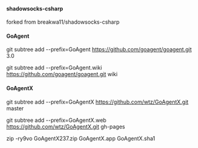 #### shadowsocks-csharp

forked from breakwa11/shadowsocks-csharp

#### GoAgent

git subtree add --prefix=GoAgent https://github.com/goagent/goagent.git 3.0

git subtree add --prefix=GoAgent.wiki https://github.com/goagent/goagent.git wiki


#### GoAgentX

git subtree add --prefix=GoAgentX https://github.com/wtz/GoAgentX.git master

git subtree add --prefix=GoAgentX.web https://github.com/wtz/GoAgentX.git gh-pages

zip -ry9vo GoAgentX237.zip GoAgentX.app GoAgentX.sha1

